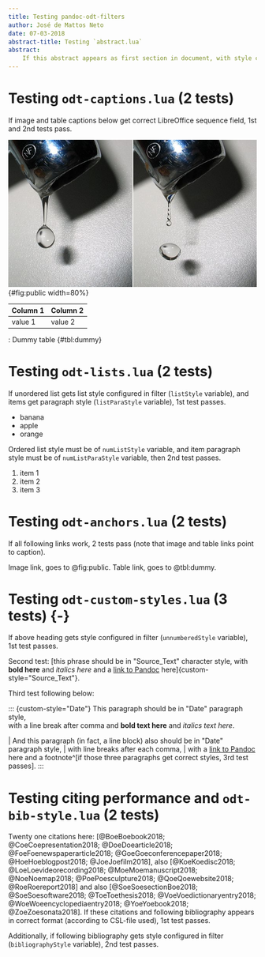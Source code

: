 ```yaml
---
title: Testing pandoc-odt-filters
author: José de Mattos Neto
date: 07-03-2018
abstract-title: Testing `abstract.lua`
abstract:
    If this abstract appears as first section in document, with style configured in filter (`abstractODTStyle` variable), test passes.
---
```


# Testing `odt-captions.lua` (2 tests)

If image and table captions below get correct LibreOffice sequence field, 1st and 2nd tests pass.

![Image by Roger McLassus - Own work, CC BY-SA 3.0, [link](https://commons.wikimedia.org/w/index.php?curid=526228)](img/Detaching_drop.jpg){#fig:public width=80%}

| Column 1 | Column 2 |
| -------- | -------- |
| value 1  | value 2  |

: Dummy table {#tbl:dummy}

# Testing `odt-lists.lua` (2 tests)

If unordered list gets list style configured in filter (`listStyle` variable), and items get paragraph style (`listParaStyle` variable), 1st test passes.

* banana
* apple
* orange

Ordered list style must be of `numListStyle` variable, and item paragraph style must be of `numListParaStyle` variable, then 2nd test passes.

1. item 1
2. item 2
3. item 3

# Testing `odt-anchors.lua` (2 tests)

If all following links work, 2 tests pass (note that image and table links point to caption).

Image link, goes to @fig:public. Table link, goes to @tbl:dummy.

# Testing `odt-custom-styles.lua` (3 tests) {-}

If above heading gets style configured in filter (`unnumberedStyle` variable), 1st test passes.

Second test: [this phrase should be in "Source_Text" character style, with **bold here** and *italics here* and a [link to Pandoc](http://pandoc.org) here]{custom-style="Source_Text"}.

Third test following below:

::: {custom-style="Date"}
This paragraph should be in "Date" paragraph style,\
with a line break after comma and **bold text here** and *italics text here*.

| And this paragraph (in fact, a line block) also should be in "Date" paragraph style,
| with line breaks after each comma,
| with a [link to Pandoc](http://pandoc.org) here and a footnote^[if those three paragraphs get correct styles, 3rd test passes].
:::

# Testing citing performance and `odt-bib-style.lua` (2 tests)

Twenty one citations here: [@BoeBoebook2018; @CoeCoepresentation2018; @DoeDoearticle2018; @FoeFoenewspaperarticle2018; @GoeGoeconferencepaper2018; @HoeHoeblogpost2018; @JoeJoefilm2018], also [@KoeKoedisc2018; @LoeLoevideorecording2018; @MoeMoemanuscript2018; @NoeNoemap2018; @PoePoesculpture2018; @QoeQoewebsite2018; @RoeRoereport2018] and also [@SoeSoesectionBoe2018; @SoeSoesoftware2018; @ToeToethesis2018; @VoeVoedictionaryentry2018; @WoeWoeencyclopediaentry2018; @YoeYoebook2018; @ZoeZoesonata2018]. If these citations and following bibliography appears in correct format (according to CSL-file used), 1st test passes.

Additionally, if following bibliography gets style configured in filter (`bibliographyStyle` variable), 2nd test passes.

